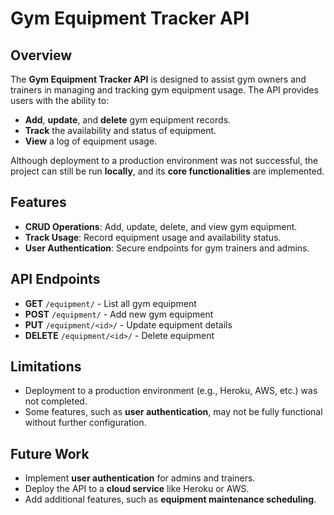 
# **Gym Equipment Tracker API**

## **Overview**

The **Gym Equipment Tracker API** is designed to assist gym owners and trainers in managing and tracking gym equipment usage. The API provides users with the ability to:

- **Add**, **update**, and **delete** gym equipment records.
- **Track** the availability and status of equipment.
- **View** a log of equipment usage.

Although deployment to a production environment was not successful, the project can still be run **locally**, and its **core functionalities** are implemented.

## **Features**

- **CRUD Operations**: Add, update, delete, and view gym equipment.
- **Track Usage**: Record equipment usage and availability status.
- **User Authentication**: Secure endpoints for gym trainers and admins.

## **API Endpoints**

- **GET** `/equipment/` - List all gym equipment
- **POST** `/equipment/` - Add new gym equipment
- **PUT** `/equipment/<id>/` - Update equipment details
- **DELETE** `/equipment/<id>/` - Delete equipment

## **Limitations**

- Deployment to a production environment (e.g., Heroku, AWS, etc.) was not completed.
- Some features, such as **user authentication**, may not be fully functional without further configuration.

## **Future Work**

- Implement **user authentication** for admins and trainers.
- Deploy the API to a **cloud service** like Heroku or AWS.
- Add additional features, such as **equipment maintenance scheduling**.
